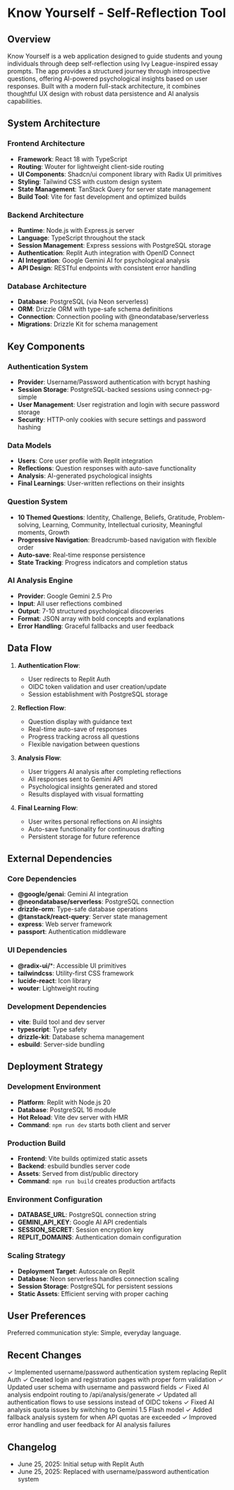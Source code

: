 # Know Yourself - Self-Reflection Tool

## Overview

Know Yourself is a web application designed to guide students and young individuals through deep self-reflection using Ivy League-inspired essay prompts. The app provides a structured journey through introspective questions, offering AI-powered psychological insights based on user responses. Built with a modern full-stack architecture, it combines thoughtful UX design with robust data persistence and AI analysis capabilities.

## System Architecture

### Frontend Architecture
- **Framework**: React 18 with TypeScript
- **Routing**: Wouter for lightweight client-side routing
- **UI Components**: Shadcn/ui component library with Radix UI primitives
- **Styling**: Tailwind CSS with custom design system
- **State Management**: TanStack Query for server state management
- **Build Tool**: Vite for fast development and optimized builds

### Backend Architecture
- **Runtime**: Node.js with Express.js server
- **Language**: TypeScript throughout the stack
- **Session Management**: Express sessions with PostgreSQL storage
- **Authentication**: Replit Auth integration with OpenID Connect
- **AI Integration**: Google Gemini AI for psychological analysis
- **API Design**: RESTful endpoints with consistent error handling

### Database Architecture
- **Database**: PostgreSQL (via Neon serverless)
- **ORM**: Drizzle ORM with type-safe schema definitions
- **Connection**: Connection pooling with @neondatabase/serverless
- **Migrations**: Drizzle Kit for schema management

## Key Components

### Authentication System
- **Provider**: Username/Password authentication with bcrypt hashing
- **Session Storage**: PostgreSQL-backed sessions using connect-pg-simple
- **User Management**: User registration and login with secure password storage
- **Security**: HTTP-only cookies with secure settings and password hashing

### Data Models
- **Users**: Core user profile with Replit integration
- **Reflections**: Question responses with auto-save functionality
- **Analysis**: AI-generated psychological insights
- **Final Learnings**: User-written reflections on their insights

### Question System
- **10 Themed Questions**: Identity, Challenge, Beliefs, Gratitude, Problem-solving, Learning, Community, Intellectual curiosity, Meaningful moments, Growth
- **Progressive Navigation**: Breadcrumb-based navigation with flexible order
- **Auto-save**: Real-time response persistence
- **State Tracking**: Progress indicators and completion status

### AI Analysis Engine
- **Provider**: Google Gemini 2.5 Pro
- **Input**: All user reflections combined
- **Output**: 7-10 structured psychological discoveries
- **Format**: JSON array with bold concepts and explanations
- **Error Handling**: Graceful fallbacks and user feedback

## Data Flow

1. **Authentication Flow**:
   - User redirects to Replit Auth
   - OIDC token validation and user creation/update
   - Session establishment with PostgreSQL storage

2. **Reflection Flow**:
   - Question display with guidance text
   - Real-time auto-save of responses
   - Progress tracking across all questions
   - Flexible navigation between questions

3. **Analysis Flow**:
   - User triggers AI analysis after completing reflections
   - All responses sent to Gemini API
   - Psychological insights generated and stored
   - Results displayed with visual formatting

4. **Final Learning Flow**:
   - User writes personal reflections on AI insights
   - Auto-save functionality for continuous drafting
   - Persistent storage for future reference

## External Dependencies

### Core Dependencies
- **@google/genai**: Gemini AI integration
- **@neondatabase/serverless**: PostgreSQL connection
- **drizzle-orm**: Type-safe database operations
- **@tanstack/react-query**: Server state management
- **express**: Web server framework
- **passport**: Authentication middleware

### UI Dependencies
- **@radix-ui/***: Accessible UI primitives
- **tailwindcss**: Utility-first CSS framework
- **lucide-react**: Icon library
- **wouter**: Lightweight routing

### Development Dependencies
- **vite**: Build tool and dev server
- **typescript**: Type safety
- **drizzle-kit**: Database schema management
- **esbuild**: Server-side bundling

## Deployment Strategy

### Development Environment
- **Platform**: Replit with Node.js 20
- **Database**: PostgreSQL 16 module
- **Hot Reload**: Vite dev server with HMR
- **Command**: `npm run dev` starts both client and server

### Production Build
- **Frontend**: Vite builds optimized static assets
- **Backend**: esbuild bundles server code
- **Assets**: Served from dist/public directory
- **Command**: `npm run build` creates production artifacts

### Environment Configuration
- **DATABASE_URL**: PostgreSQL connection string
- **GEMINI_API_KEY**: Google AI API credentials
- **SESSION_SECRET**: Session encryption key
- **REPLIT_DOMAINS**: Authentication domain configuration

### Scaling Strategy
- **Deployment Target**: Autoscale on Replit
- **Database**: Neon serverless handles connection scaling
- **Session Storage**: PostgreSQL for persistent sessions
- **Static Assets**: Efficient serving with proper caching

## User Preferences

Preferred communication style: Simple, everyday language.

## Recent Changes

✓ Implemented username/password authentication system replacing Replit Auth
✓ Created login and registration pages with proper form validation
✓ Updated user schema with username and password fields
✓ Fixed AI analysis endpoint routing to /api/analysis/generate
✓ Updated all authentication flows to use sessions instead of OIDC tokens
✓ Fixed AI analysis quota issues by switching to Gemini 1.5 Flash model
✓ Added fallback analysis system for when API quotas are exceeded
✓ Improved error handling and user feedback for AI analysis failures

## Changelog

- June 25, 2025: Initial setup with Replit Auth
- June 25, 2025: Replaced with username/password authentication system